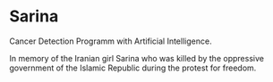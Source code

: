 # Sarina
Cancer Detection Programm with Artificial Intelligence.

In memory of the Iranian girl Sarina who was killed by the oppressive government of the Islamic Republic during the protest for freedom.
